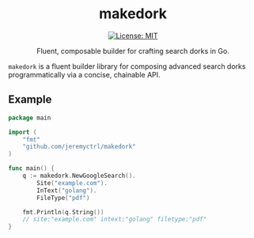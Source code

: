 <div align="center">

# makedork

[![License: MIT](https://img.shields.io/badge/license-MIT-blue.svg)](https://opensource.org/licenses/MIT)

Fluent, composable builder for crafting search dorks in Go.

</div>

`makedork` is a fluent builder library for composing advanced search dorks programmatically via a concise, chainable API.

## Example

```go
package main

import (
	"fmt"
	"github.com/jeremyctrl/makedork"
)

func main() {
	q := makedork.NewGoogleSearch().
		Site("example.com").
		InText("golang").
		FileType("pdf")

	fmt.Println(q.String())
	// site:"example.com" intext:"golang" filetype:"pdf"
}